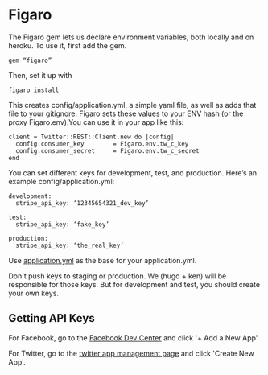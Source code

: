 # Figaro
The Figaro gem lets us declare environment variables, both locally and on heroku. To use it, first add the gem.

    gem “figaro”

Then, set it up with

    figaro install

This creates config/application.yml, a simple yaml file, as well as adds that file to your gitignore. Figaro sets these values to your ENV hash (or the proxy Figaro.env).You can use it in your app like this:

    client = Twitter::REST::Client.new do |config|
      config.consumer_key        = Figaro.env.tw_c_key
      config.consumer_secret     = Figaro.env.tw_c_secret
    end

You can set different keys for development, test, and production. Here’s an example config/application.yml:

    development:
      stripe_api_key: ‘12345654321_dev_key’

    test:
      stripe_api_key: ‘fake_key’

    production:
      stripe_api_key: ‘the_real_key’

Use [application.yml](/protocol/rails/application.yml) as the base for your application.yml.

Don't push keys to staging or production. We (hugo + ken) will be responsible for those keys. But for development and test, you should create your own keys.

## Getting API Keys
For Facebook, go to the [Facebook Dev Center](https://developers.facebook.com/apps) and click '+ Add a New App'.

For Twitter, go to the [twitter app management page](https://apps.twitter.com/) and click 'Create New App'.